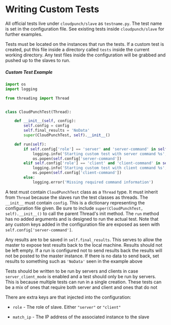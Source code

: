 # Writing Custom Tests

All official tests live under `cloudpunch/slave` as `testname.py`. The test name is set in the configuration file. See existing tests inside `cloudpunch/slave` for further examples.

Tests must be located on the instances that run the tests. If a custom test is created, put this file inside a directory called `tests` inside the current working directory. Any test files inside the configuration will be grabbed and pushed up to the slaves to run.

##### Custom Test Example
```python
import os
import logging

from threading import Thread


class CloudPunchTest(Thread):

    def __init__(self, config):
        self.config = config
        self.final_results = 'NoData'
        super(CloudPunchTest, self).__init__()

    def run(self):
        if self.config['role'] == 'server' and 'server-command' in self.config:
            logging.info('Starting custom test with server command %s', self.config['server-command'])
            os.popen(self.config['server-command'])
        elif self.config['role'] == 'client' and 'client-command' in self.config:
            logging.info('Starting custom test with client command %s', self.config['client-command'])
            os.popen(self.config['client-command'])
        else:
            logging.error('Missing required command information')
```

A test must contain `CloudPunchTest` class as a `Thread` type. It must inherit from `Thread` because the slaves run the test classes as threads. The `__init__` must contain `config`. This is a dictionary representing the configuration file given. Be sure to include `super(CloudPunchTest, self).__init__()` to call the parent Thread's init method. The `run` method has no added arguments and is designed to run the actual test. Note that any custom keys added in the configuration file are exposed as seen with `self.config['server-command']`.

Any results are to be saved in `self.final_results`. This serves to allow the master to expose test results back to the local machine. Results should not be left empty. If a run is configured not to send results back the results will not be posted to the master instance. If there is no data to send back, set results to something such as `'NoData'` seen in the example above

Tests should be written to be run by servers and clients in case `server_client_mode` is enabled and a test should only be run by servers. This is because multiple tests can run in a single creation. These tests can be a mix of ones that require both server and client and ones that do not

There are extra keys are that injected into the configuration:

- `role` - The role of slave. Either `"server"` or `"client"`

- `match_ip` - The IP address of the associated instance to the slave
